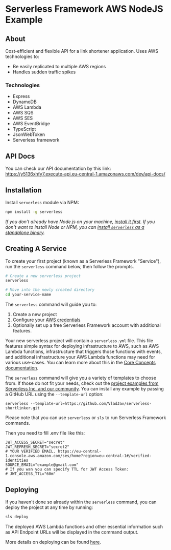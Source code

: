 # Serverless Framework AWS NodeJS Example
## About

Cost-efficient and flexible API for a link shortener application. Uses AWS technologies to:
* Be easily replicated to multiple AWS regions
* Handles sudden traffic spikes

### Technologies
* Express
* DynamoDB
* AWS Lambda
* AWS SQS
* AWS SES
* AWS EventBridge
* TypeScript
* JsonWebToken
* Serverless framework
## API Docs
You can check our API documentation by this link: https://y5136xhfy7.execute-api.eu-central-1.amazonaws.com/dev/api-docs/
## Installation

Install `serverless` module via NPM:

```bash
npm install -g serverless
```

_If you don’t already have Node.js on your machine, [install it first](https://nodejs.org/). If you don't want to install Node or NPM, you can [install `serverless` as a standalone binary](https://www.serverless.com/framework/docs/install-standalone)._

## Creating A Service

To create your first project (known as a Serverless Framework "Service"), run the `serverless` command below, then follow the prompts.

```bash
# Create a new serverless project
serverless

# Move into the newly created directory
cd your-service-name
```

The `serverless` command will guide you to:

1. Create a new project
2. Configure your [AWS credentials](https://serverless.com/framework/docs/providers/aws/guide/credentials/)
3. Optionally set up a free Serverless Framework account with additional features.

Your new serverless project will contain a `serverless.yml` file. This file features simple syntax for deploying infrastructure to AWS, such as AWS Lambda functions, infrastructure that triggers those functions with events, and additional infrastructure your AWS Lambda functions may need for various use-cases. You can learn more about this in the [Core Concepts documentation](https://www.serverless.com/framework/docs/providers/aws/guide/intro).

The `serverless` command will give you a variety of templates to choose from. If those do not fit your needs, check out the [project examples from Serverless Inc. and our community](https://github.com/serverless/examples). You can install any example by passing a GitHub URL using the `--template-url` option:

```base
serverless --template-url=https://github.com/VladJav/serverless-shortlinker.git
```

Please note that you can use `serverless` or `sls` to run Serverless Framework commands.

Then you need to fill .env file like this:
```dosini
JWT_ACCESS_SECRET="secret"
JWT_REFRESH_SECRET="secret2"
# YOUR VERIFIED EMAIL. https://eu-central-1.console.aws.amazon.com/ses/home?region=eu-central-1#/verified-identities
SOURCE_EMAIL="example@gmail.com"
# If you wan you can specify TTL for JWT Access Token:
# JWT_ACCESS_TTL="60m"
```
## Deploying

If you haven't done so already within the `serverless` command, you can deploy the project at any time by running:

```bash
sls deploy
```

The deployed AWS Lambda functions and other essential information such as API Endpoint URLs will be displayed in the command output.

More details on deploying can be found [here](https://www.serverless.com/framework/docs/providers/aws/guide/deploying).
